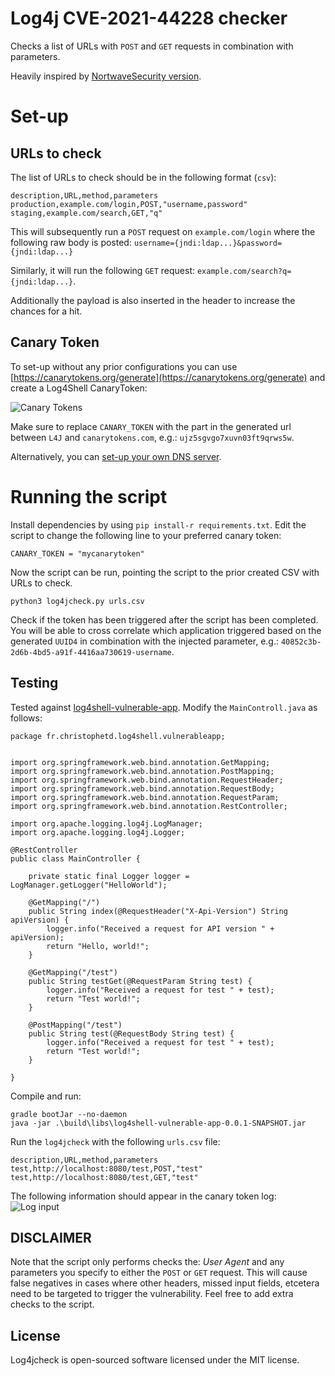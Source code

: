 # Log4j CVE-2021-44228 checker

Checks a list of URLs with `POST` and `GET` requests in combination with parameters.

Heavily inspired by [NortwaveSecurity version](https://github.com/NorthwaveSecurity/log4jcheck).

# Set-up
## URLs to check
The list of URLs to check should be in the following format (`csv`):
```csv
description,URL,method,parameters
production,example.com/login,POST,"username,password"
staging,example.com/search,GET,"q"
```

This will subsequently run a `POST` request on `example.com/login` where the following raw body is posted: 
```username={jndi:ldap...}&password={jndi:ldap...}```

Similarly, it will run the following `GET` request: `example.com/search?q={jndi:ldap...}`.

Additionally the payload is also inserted in the header to increase the chances for a hit.

## Canary Token
To set-up without any prior configurations you can use [https://canarytokens.org/generate](https://canarytokens.org/generate) and create a Log4Shell CanaryToken:

![Canary Tokens](images/2021-12-12-19-01-55.png)

Make sure to replace `CANARY_TOKEN` with the part in the generated url between `L4J` and `canarytokens.com`, e.g.: `ujz5sgvgo7xuvn03ft9qrws5w`.

Alternatively, you can [set-up your own DNS server](https://github.com/NorthwaveSecurity/log4jcheck).

# Running the script
Install dependencies by using `pip install-r requirements.txt`. Edit the script to change the following line to your preferred canary token:

```
CANARY_TOKEN = "mycanarytoken"
```

Now the script can be run, pointing the script to the prior created CSV with URLs to check.
```
python3 log4jcheck.py urls.csv
```

Check if the token has been triggered after the script has been completed. You will be able to cross correlate which application triggered based on the generated `UUID4` in combination with the injected parameter, e.g.: `40852c3b-2d6b-4bd5-a91f-4416aa730619-username`.


## Testing
Tested against [log4shell-vulnerable-app](https://github.com/christophetd/log4shell-vulnerable-app). Modify the `MainControll.java` as follows:

```
package fr.christophetd.log4shell.vulnerableapp;


import org.springframework.web.bind.annotation.GetMapping;
import org.springframework.web.bind.annotation.PostMapping;
import org.springframework.web.bind.annotation.RequestHeader;
import org.springframework.web.bind.annotation.RequestBody;
import org.springframework.web.bind.annotation.RequestParam;
import org.springframework.web.bind.annotation.RestController;

import org.apache.logging.log4j.LogManager;
import org.apache.logging.log4j.Logger;

@RestController
public class MainController {

    private static final Logger logger = LogManager.getLogger("HelloWorld");

    @GetMapping("/")
    public String index(@RequestHeader("X-Api-Version") String apiVersion) {
        logger.info("Received a request for API version " + apiVersion);
        return "Hello, world!";
    }

    @GetMapping("/test")
    public String testGet(@RequestParam String test) {
        logger.info("Received a request for test " + test);
        return "Test world!";
    }

    @PostMapping("/test")
    public String test(@RequestBody String test) {
        logger.info("Received a request for test " + test);
        return "Test world!";
    }

}
```

Compile and run:

```
gradle bootJar --no-daemon
java -jar .\build\libs\log4shell-vulnerable-app-0.0.1-SNAPSHOT.jar
```

Run the `log4jcheck` with the following `urls.csv` file:
```
description,URL,method,parameters
test,http://localhost:8080/test,POST,"test"
test,http://localhost:8080/test,GET,"test"
```

The following information should appear in the canary token log:
![Log input](images/2021-12-12-19-38-56.png)


## DISCLAIMER
Note that the script only performs checks the: *User Agent* and any parameters you specify to either the `POST` or `GET` request. This will cause false negatives in cases where other headers, missed input fields, etcetera need to be targeted to trigger the vulnerability. Feel free to add extra checks to the script.

## License

Log4jcheck is open-sourced software licensed under the MIT license.
